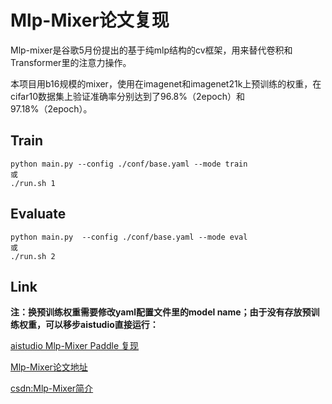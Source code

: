 # Mlp-Mixer论文复现

​		Mlp-mixer是谷歌5月份提出的基于纯mlp结构的cv框架，用来替代卷积和Transformer里的注意力操作。

​		本项目用b16规模的mixer，使用在imagenet和imagenet21k上预训练的权重，在cifar10数据集上验证准确率分别达到了96.8%（2epoch）和97.18%（2epoch）。



## Train

```
python main.py --config ./conf/base.yaml --mode train
或
./run.sh 1
```

## Evaluate

```
python main.py  --config ./conf/base.yaml --mode eval
或
./run.sh 2
```

## Link

**注：换预训练权重需要修改yaml配置文件里的model name；由于没有存放预训练权重，可以移步aistudio直接运行：**

[aistudio Mlp-Mixer Paddle 复现](https://aistudio.baidu.com/aistudio/projectdetail/2258020)

[Mlp-Mixer论文地址](https://arxiv.org/pdf/2105.01601v4.pdf)

[csdn:Mlp-Mixer简介](https://blog.csdn.net/weixin_43312063/article/details/117250816?spm=1001.2014.3001.5501)
